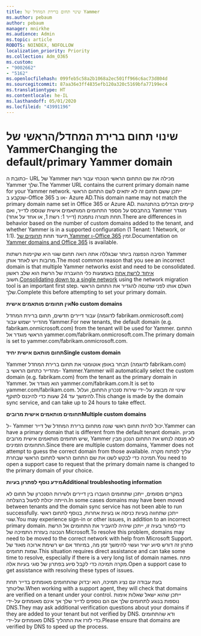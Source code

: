 ```yaml
---
title: שינוי תחום ברירת המחדל של Yammer
ms.author: pebaum
author: pebaum
manager: mnirkhe
ms.audience: Admin
ms.topic: article
ROBOTS: NOINDEX, NOFOLLOW
localization_priority: Priority
ms.collection: Adm_O365
ms.custom:
- "9002662"
- "5162"
ms.openlocfilehash: 099feb5c58a2b1068a2ec501ff966c6ac73d804d
ms.sourcegitcommit: 87aa36e3ff4835efb120a320c5169bfa77199ec4
ms.translationtype: HT
ms.contentlocale: he-IL
ms.lasthandoff: 05/01/2020
ms.locfileid: "43991196"
---
```

# <a name="changing-the-defaultprimary-yammer-domain"></a><span data-ttu-id="6bf74-102">שינוי תחום ברירת המחדל/הראשי של Yammer</span><span class="sxs-lookup"><span data-stu-id="6bf74-102">Changing the default/primary Yammer domain</span></span>

<span data-ttu-id="6bf74-103">כתובת ה- URL של Yammer מכילה את שם התחום הראשי הנוכחי עבור רשת Yammer שלך.</span><span class="sxs-lookup"><span data-stu-id="6bf74-103">The Yammer URL contains the current primary domain name for your Yammer network.</span></span> <span data-ttu-id="6bf74-104">ייתכן ששם תחום זה לא יתאים לשם התחום הראשי שנקבע ב-Office 365 או ב- Azure AD.</span><span class="sxs-lookup"><span data-stu-id="6bf74-104">This domain name may not match the primary domain name set in Office 365 or Azure AD.</span></span> <span data-ttu-id="6bf74-105">קיימים הבדלים בהתנהגות בהתבסס על מספר התחומים המותאמים אישית שנוספו לדייר, ואם Yammer מוגדר תחת תצורה נתמכת (דייר 1: רשת 1, או אחד על אחד).</span><span class="sxs-lookup"><span data-stu-id="6bf74-105">There are differences in behavior based on the number of custom domains added to the tenant, and whether Yammer is in a supported configuration (1 Tenant: 1 Network, or 1:1).</span></span> <span data-ttu-id="6bf74-106">תיעוד תחת [תחומים של Yammer ו-Office 365](https://docs.microsoft.com/yammer/configure-your-yammer-network/manage-yammer-domains) זמין.</span><span class="sxs-lookup"><span data-stu-id="6bf74-106">Documentation on [Yammer domains and Office 365](https://docs.microsoft.com/yammer/configure-your-yammer-network/manage-yammer-domains) is available.</span></span>

<span data-ttu-id="6bf74-107">הסיבה הנפוצה ביותר שבגללה אתה רואה תחום שגוי היא שקיימות רשתות Yammer מרובות ויש לאחד אותן.</span><span class="sxs-lookup"><span data-stu-id="6bf74-107">The most common reason that you see an incorrect domain is that multiple Yammer networks exist and need to be consolidated.</span></span> <span data-ttu-id="6bf74-108">[איחוד לרשת אחת](https://docs.microsoft.com/yammer/configure-your-yammer-network/consolidate-multiple-yammer-networks) באמצעות כלי ההעברה של הרשת הוא שלב ראשון חשוב.</span><span class="sxs-lookup"><span data-stu-id="6bf74-108">[Consolidating down to a single network](https://docs.microsoft.com/yammer/configure-your-yammer-network/consolidate-multiple-yammer-networks) using the network migration tool is an important first step.</span></span> <span data-ttu-id="6bf74-109">השלם אותו לפני שתנסה להגדיר את התחום הראשי שלך.</span><span class="sxs-lookup"><span data-stu-id="6bf74-109">Complete this before attempting to set your primary domain.</span></span>

<span data-ttu-id="6bf74-110">**אין תחומים מותאמים אישית**</span><span class="sxs-lookup"><span data-stu-id="6bf74-110">**No custom domains**</span></span>

<span data-ttu-id="6bf74-111">עבור דיירים חדשים, תחום ברירת המחדל (לדוגמה fabrikam.onmicrosoft.com) מהדייר ישמש עבור Yammer.</span><span class="sxs-lookup"><span data-stu-id="6bf74-111">For new tenants, the default domain (e.g. fabrikam.onmicrosoft.com) from the tenant will be used for Yammer.</span></span> <span data-ttu-id="6bf74-112">התחום הראשי מוגדר אל yammer.com/fabrikam.onmicrosoft.com.</span><span class="sxs-lookup"><span data-stu-id="6bf74-112">The primary domain is set to yammer.com/fabrikam.onmicrosoft.com.</span></span>

<span data-ttu-id="6bf74-113">**תחום מותאם אישית יחיד**</span><span class="sxs-lookup"><span data-stu-id="6bf74-113">**Single custom domain**</span></span>

<span data-ttu-id="6bf74-114">Yammer תבחר באופן אוטומטי את תחום ברירת המחדל (לדוגמה fabrikam.com) מהדייר כתחום הראשי ב- Yammer.</span><span class="sxs-lookup"><span data-stu-id="6bf74-114">Yammer will automatically select the custom domain (e.g. fabrikam.com) from the tenant as the primary domain in Yammer.</span></span> <span data-ttu-id="6bf74-115">הוא מוגדר אל yammer.com/fabrikam.com.</span><span class="sxs-lookup"><span data-stu-id="6bf74-115">It is set to yammer.com/fabrikam.com.</span></span> <span data-ttu-id="6bf74-116">שינוי זה מבוצע על-ידי שירות סנכרון התחום, ועלול להימשך עד 24 שעות כדי להיכנס לתוקף.</span><span class="sxs-lookup"><span data-stu-id="6bf74-116">This change is made by the domain sync service, and can take up to 24 hours to take effect.</span></span>

<span data-ttu-id="6bf74-117">**תחומים מותאמים אישית מרובים**</span><span class="sxs-lookup"><span data-stu-id="6bf74-117">**Multiple custom domains**</span></span>

<span data-ttu-id="6bf74-118">ל- Yammer יכול להיות תחום ראשי שונה מתחום ברירת המחדל של דייר.</span><span class="sxs-lookup"><span data-stu-id="6bf74-118">Yammer can have a primary domain that is different from the default tenant domain.</span></span> <span data-ttu-id="6bf74-119">מכיוון שיש תחומים מותאמים אישית מרובים, Yammer לא מנסה לנחש את התחום הנכון מבין התחומים הזמינים.</span><span class="sxs-lookup"><span data-stu-id="6bf74-119">Since there are multiple custom domains, Yammer does not attempt to guess the correct domain from those available.</span></span> <span data-ttu-id="6bf74-120">עליך לפתוח מקרה תמיכה כדי לבקש לשנו את שם התחום הראשי לתחום הראשי שבחרת.</span><span class="sxs-lookup"><span data-stu-id="6bf74-120">You need to open a support case to request that the primary domain name is changed to the primary domain of your choice.</span></span>

<span data-ttu-id="6bf74-121">**מידע נוסף לפתרון בעיות**</span><span class="sxs-lookup"><span data-stu-id="6bf74-121">**Additional troubleshooting information**</span></span>

<span data-ttu-id="6bf74-122">במקרים מסומים, ייתכן שתחומים הועברו בין דיירים ולשירות הסנכרון של תחום לא הייתה יכולת לפעול בהצלחה.</span><span class="sxs-lookup"><span data-stu-id="6bf74-122">In some cases domains may have been moved between tenants and the domain sync service has not been able to run successfully.</span></span> <span data-ttu-id="6bf74-123">ייתכן שתחווה בעיות כניסה או בעיות אחרות, בנוסף לתחום ראשי שגוי.</span><span class="sxs-lookup"><span data-stu-id="6bf74-123">You may experience sign-in or other issues, in addition to an incorrect primary domain.</span></span> <span data-ttu-id="6bf74-124">כדי לפתור בעיה זו, ייתכן שיהיה להעביר את התחומים אל הרשת הנכונה בעזרת התמיכה של Microsoft.</span><span class="sxs-lookup"><span data-stu-id="6bf74-124">To resolve this problem, domains may need to be moved to the correct network with help from Microsoft Support.</span></span> <span data-ttu-id="6bf74-125">פתרון זה דורש סיוע ישיר ועשוי להימשך זמן מה, במיוחד אם יש רשימת ארוכה מאוד של שמות תחומים.</span><span class="sxs-lookup"><span data-stu-id="6bf74-125">This situation requires direct assistance and can take some time to resolve, especially if there is a very long list of domain names.</span></span> <span data-ttu-id="6bf74-126">פתח מקרה תמיכה כדי לקבל סיוע בפתרון של סוגי בעיות אלה.</span><span class="sxs-lookup"><span data-stu-id="6bf74-126">Open a support case to get assistance with resolving these types of issues.</span></span>

<span data-ttu-id="6bf74-127">בעת עבודה עם נציג תמיכה, הוא יבדוק שהתחומים מאומתים בדייר תחת שליטתך.</span><span class="sxs-lookup"><span data-stu-id="6bf74-127">When working with a support agent, they will check that domains are verified on a tenant under your control.</span></span> <span data-ttu-id="6bf74-128">ייתכן שהוא ישאל שאלות אימות נוספות בנוגע לתחומים שלך אם הם נוספים לדייר שלך אך אינם מאומתים על-ידי DNS.</span><span class="sxs-lookup"><span data-stu-id="6bf74-128">They may ask additional verification questions about your domains if they are added to your tenant but not verified by DNS.</span></span> <span data-ttu-id="6bf74-129">ודא שהתחומים מאומתים על-ידי DNS כדי לזרז את התהליך.</span><span class="sxs-lookup"><span data-stu-id="6bf74-129">Please ensure that domains are verified by DNS to speed up the process.</span></span>
